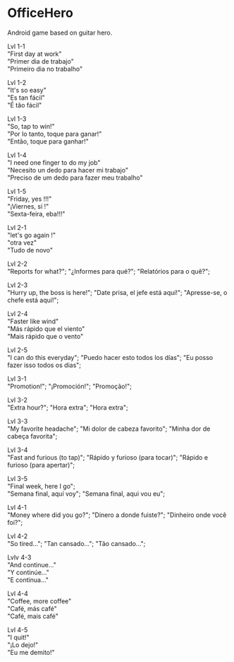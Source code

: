 # OfficeHero
Android game based on guitar hero.<br>

Lvl 1-1 <br>
"First day at work" <br>
"Primer dia de trabajo" <br>
"Primeiro dia no trabalho"<br>

Lvl 1-2 <br>
"It's so easy" <br>
"Es tan fácil" <br>
"É tão fácil"<br>

Lvl 1-3 <br>
"So, tap to win!" <br>
"Por lo tanto, toque para ganar!"<br>
"Então, toque para ganhar!"<br>

Lvl 1-4 <br>
"I need one finger to do my job"<br>
"Necesito un dedo para hacer mi trabajo"<br>
"Preciso de um dedo para fazer meu trabalho"<br>

Lvl 1-5 <br>
"Friday, yes !!!"<br>
"¡Viernes, sí !" <br>
"Sexta-feira, eba!!!"<br>

Lvl 2-1<br>
"let's go again !"<br>
"otra vez"<br>
"Tudo de novo"<br>

Lvl 2-2 <br>
"Reports for what?";
"¿Informes para qué?";
"Relatórios para o quê?";

Lvl 2-3 <br>
"Hurry up, the boss is here!";
"Date prisa, el jefe está aquí!";
"Apresse-se, o chefe está aqui!";

Lvl 2-4 <br>
"Faster like wind" <br>
"Más rápido que el viento" <br>
"Mais rápido que o vento" <br>

Lvl 2-5 <br>
"I can do this everyday";
"Puedo hacer esto todos los días";
"Eu posso fazer isso todos os dias";

Lvl 3-1 <br>
"Promotion!";
"¡Promoción!";
"Promoção!";

Lvl 3-2 <br>
"Extra hour?";
"Hora extra";
"Hora extra";

Lvl 3-3 <br>
"My favorite headache";
"Mi dolor de cabeza favorito";
"Minha dor de cabeça favorita";

Lvl 3-4 <br>
"Fast and furious (to tap)";
"Rápido y furioso (para tocar)";
"Rápido e furioso (para apertar)";

Lvl 3-5 <br>
"Final week, here I go";            
"Semana final, aquí voy";
"Semana final, aqui vou eu";

Lvl 4-1 <br>
"Money where did you go?";
"Dinero a donde fuiste?";
"Dinheiro onde você foi?";

Lvl 4-2 <br>
"So tired...";
"Tan cansado...";
"Tão cansado...";

Lvlv 4-3 <br>
"And continue..." <br>
"Y continúe..." <br>
"E continua..." <br>

Lvl 4-4 <br>
"Coffee, more coffee" <br>
"Café, más café" <br>
"Café, mais café" <br>

Lvl 4-5 <br>
"I quit!" <br>
"¡Lo dejo!" <br>
"Eu me demito!" <br>
